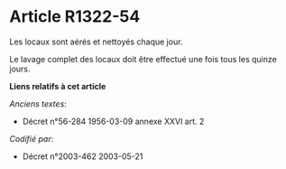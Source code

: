 # Article R1322-54

Les locaux sont aérés et nettoyés chaque jour.

Le lavage complet des locaux doit être effectué une fois tous les quinze jours.

**Liens relatifs à cet article**

_Anciens textes_:

  - Décret n°56-284 1956-03-09 annexe XXVI art. 2

_Codifié par_:

  - Décret n°2003-462 2003-05-21
